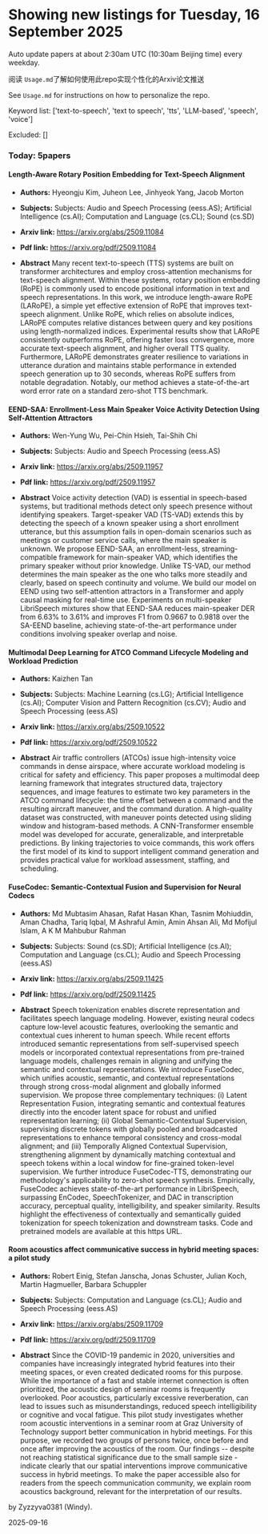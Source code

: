 # Showing new listings for Tuesday, 16 September 2025
Auto update papers at about 2:30am UTC (10:30am Beijing time) every weekday.


阅读 `Usage.md`了解如何使用此repo实现个性化的Arxiv论文推送

See `Usage.md` for instructions on how to personalize the repo. 


Keyword list: ['text-to-speech', 'text to speech', 'tts', 'LLM-based', 'speech', 'voice']


Excluded: []


### Today: 5papers 
#### Length-Aware Rotary Position Embedding for Text-Speech Alignment
 - **Authors:** Hyeongju Kim, Juheon Lee, Jinhyeok Yang, Jacob Morton
 - **Subjects:** Subjects:
Audio and Speech Processing (eess.AS); Artificial Intelligence (cs.AI); Computation and Language (cs.CL); Sound (cs.SD)
 - **Arxiv link:** https://arxiv.org/abs/2509.11084

 - **Pdf link:** https://arxiv.org/pdf/2509.11084

 - **Abstract**
 Many recent text-to-speech (TTS) systems are built on transformer architectures and employ cross-attention mechanisms for text-speech alignment. Within these systems, rotary position embedding (RoPE) is commonly used to encode positional information in text and speech representations. In this work, we introduce length-aware RoPE (LARoPE), a simple yet effective extension of RoPE that improves text-speech alignment. Unlike RoPE, which relies on absolute indices, LARoPE computes relative distances between query and key positions using length-normalized indices. Experimental results show that LARoPE consistently outperforms RoPE, offering faster loss convergence, more accurate text-speech alignment, and higher overall TTS quality. Furthermore, LARoPE demonstrates greater resilience to variations in utterance duration and maintains stable performance in extended speech generation up to 30 seconds, whereas RoPE suffers from notable degradation. Notably, our method achieves a state-of-the-art word error rate on a standard zero-shot TTS benchmark.
#### EEND-SAA: Enrollment-Less Main Speaker Voice Activity Detection Using Self-Attention Attractors
 - **Authors:** Wen-Yung Wu, Pei-Chin Hsieh, Tai-Shih Chi
 - **Subjects:** Subjects:
Audio and Speech Processing (eess.AS)
 - **Arxiv link:** https://arxiv.org/abs/2509.11957

 - **Pdf link:** https://arxiv.org/pdf/2509.11957

 - **Abstract**
 Voice activity detection (VAD) is essential in speech-based systems, but traditional methods detect only speech presence without identifying speakers. Target-speaker VAD (TS-VAD) extends this by detecting the speech of a known speaker using a short enrollment utterance, but this assumption fails in open-domain scenarios such as meetings or customer service calls, where the main speaker is unknown. We propose EEND-SAA, an enrollment-less, streaming-compatible framework for main-speaker VAD, which identifies the primary speaker without prior knowledge. Unlike TS-VAD, our method determines the main speaker as the one who talks more steadily and clearly, based on speech continuity and volume. We build our model on EEND using two self-attention attractors in a Transformer and apply causal masking for real-time use. Experiments on multi-speaker LibriSpeech mixtures show that EEND-SAA reduces main-speaker DER from 6.63% to 3.61% and improves F1 from 0.9667 to 0.9818 over the SA-EEND baseline, achieving state-of-the-art performance under conditions involving speaker overlap and noise.
#### Multimodal Deep Learning for ATCO Command Lifecycle Modeling and Workload Prediction
 - **Authors:** Kaizhen Tan
 - **Subjects:** Subjects:
Machine Learning (cs.LG); Artificial Intelligence (cs.AI); Computer Vision and Pattern Recognition (cs.CV); Audio and Speech Processing (eess.AS)
 - **Arxiv link:** https://arxiv.org/abs/2509.10522

 - **Pdf link:** https://arxiv.org/pdf/2509.10522

 - **Abstract**
 Air traffic controllers (ATCOs) issue high-intensity voice commands in dense airspace, where accurate workload modeling is critical for safety and efficiency. This paper proposes a multimodal deep learning framework that integrates structured data, trajectory sequences, and image features to estimate two key parameters in the ATCO command lifecycle: the time offset between a command and the resulting aircraft maneuver, and the command duration. A high-quality dataset was constructed, with maneuver points detected using sliding window and histogram-based methods. A CNN-Transformer ensemble model was developed for accurate, generalizable, and interpretable predictions. By linking trajectories to voice commands, this work offers the first model of its kind to support intelligent command generation and provides practical value for workload assessment, staffing, and scheduling.
#### FuseCodec: Semantic-Contextual Fusion and Supervision for Neural Codecs
 - **Authors:** Md Mubtasim Ahasan, Rafat Hasan Khan, Tasnim Mohiuddin, Aman Chadha, Tariq Iqbal, M Ashraful Amin, Amin Ahsan Ali, Md Mofijul Islam, A K M Mahbubur Rahman
 - **Subjects:** Subjects:
Sound (cs.SD); Artificial Intelligence (cs.AI); Computation and Language (cs.CL); Audio and Speech Processing (eess.AS)
 - **Arxiv link:** https://arxiv.org/abs/2509.11425

 - **Pdf link:** https://arxiv.org/pdf/2509.11425

 - **Abstract**
 Speech tokenization enables discrete representation and facilitates speech language modeling. However, existing neural codecs capture low-level acoustic features, overlooking the semantic and contextual cues inherent to human speech. While recent efforts introduced semantic representations from self-supervised speech models or incorporated contextual representations from pre-trained language models, challenges remain in aligning and unifying the semantic and contextual representations. We introduce FuseCodec, which unifies acoustic, semantic, and contextual representations through strong cross-modal alignment and globally informed supervision. We propose three complementary techniques: (i) Latent Representation Fusion, integrating semantic and contextual features directly into the encoder latent space for robust and unified representation learning; (ii) Global Semantic-Contextual Supervision, supervising discrete tokens with globally pooled and broadcasted representations to enhance temporal consistency and cross-modal alignment; and (iii) Temporally Aligned Contextual Supervision, strengthening alignment by dynamically matching contextual and speech tokens within a local window for fine-grained token-level supervision. We further introduce FuseCodec-TTS, demonstrating our methodology's applicability to zero-shot speech synthesis. Empirically, FuseCodec achieves state-of-the-art performance in LibriSpeech, surpassing EnCodec, SpeechTokenizer, and DAC in transcription accuracy, perceptual quality, intelligibility, and speaker similarity. Results highlight the effectiveness of contextually and semantically guided tokenization for speech tokenization and downstream tasks. Code and pretrained models are available at this https URL.
#### Room acoustics affect communicative success in hybrid meeting spaces: a pilot study
 - **Authors:** Robert Einig, Stefan Janscha, Jonas Schuster, Julian Koch, Martin Hagmueller, Barbara Schuppler
 - **Subjects:** Subjects:
Computation and Language (cs.CL); Audio and Speech Processing (eess.AS)
 - **Arxiv link:** https://arxiv.org/abs/2509.11709

 - **Pdf link:** https://arxiv.org/pdf/2509.11709

 - **Abstract**
 Since the COVID-19 pandemic in 2020, universities and companies have increasingly integrated hybrid features into their meeting spaces, or even created dedicated rooms for this purpose. While the importance of a fast and stable internet connection is often prioritized, the acoustic design of seminar rooms is frequently overlooked. Poor acoustics, particularly excessive reverberation, can lead to issues such as misunderstandings, reduced speech intelligibility or cognitive and vocal fatigue. This pilot study investigates whether room acoustic interventions in a seminar room at Graz University of Technology support better communication in hybrid meetings. For this purpose, we recorded two groups of persons twice, once before and once after improving the acoustics of the room. Our findings -- despite not reaching statistical significance due to the small sample size - indicate clearly that our spatial interventions improve communicative success in hybrid meetings. To make the paper accessible also for readers from the speech communication community, we explain room acoustics background, relevant for the interpretation of our results.


by Zyzzyva0381 (Windy). 


2025-09-16
